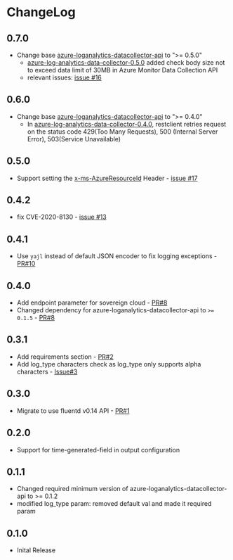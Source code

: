 # ChangeLog

## 0.7.0

* Change base [azure-loganalytics-datacollector-api](https://github.com/yokawasa/azure-log-analytics-data-collector) to ">= 0.5.0"
    * [azure-log-analytics-data-collector-0.5.0](https://github.com/yokawasa/azure-log-analytics-data-collector/releases/tag/v0.5.0) added check body size not to exceed data limit of 30MB in Azure Monitor Data Collection API
    * relevant issues: [issue #16](https://github.com/yokawasa/fluent-plugin-azure-loganalytics/issues/16)

## 0.6.0

* Change base [azure-loganalytics-datacollector-api](https://github.com/yokawasa/azure-log-analytics-data-collector) to ">= 0.4.0"
    * In [azure-log-analytics-data-collector-0.4.0](https://github.com/yokawasa/azure-log-analytics-data-collector/releases/tag/v0.4.0), restclient retries request on the status code 429(Too Many Requests), 500 (Internal Server Error), 503(Service Unavailable)

## 0.5.0

* Support setting the [x-ms-AzureResourceId](https://docs.microsoft.com/en-us/azure/azure-monitor/platform/data-collector-api#request-headers) Header - [issue #17](https://github.com/yokawasa/fluent-plugin-azure-loganalytics/issues/17)

## 0.4.2

* fix CVE-2020-8130 - [issue #13](https://github.com/yokawasa/fluent-plugin-azure-loganalytics/issues/13)

## 0.4.1

* Use `yajl` instead of default JSON encoder to fix logging exceptions - [PR#10](https://github.com/yokawasa/fluent-plugin-azure-loganalytics/pull/10)

## 0.4.0

* Add endpoint parameter for sovereign cloud - [PR#8](https://github.com/yokawasa/fluent-plugin-azure-loganalytics/pull/8)
* Changed dependency for azure-loganalytics-datacollector-api to `>= 0.1.5` - [PR#8](https://github.com/yokawasa/fluent-plugin-azure-loganalytics/pull/8)

## 0.3.1

* Add requirements section - [PR#2](https://github.com/yokawasa/fluent-plugin-azure-loganalytics/pull/2)
* Add log_type characters check as log_type only supports alpha characters - [Issue#3](https://github.com/yokawasa/fluent-plugin-azure-loganalytics/issues/3)

## 0.3.0

* Migrate to use fluentd v0.14 API - [PR#1](https://github.com/yokawasa/fluent-plugin-azure-loganalytics/pull/1)

## 0.2.0
* Support for time-generated-field in output configuration

## 0.1.1
* Changed required minimum version of azure-loganalytics-datacollector-api to >= 0.1.2
* modified log_type param: removed default val and made it required param

## 0.1.0

* Inital Release
